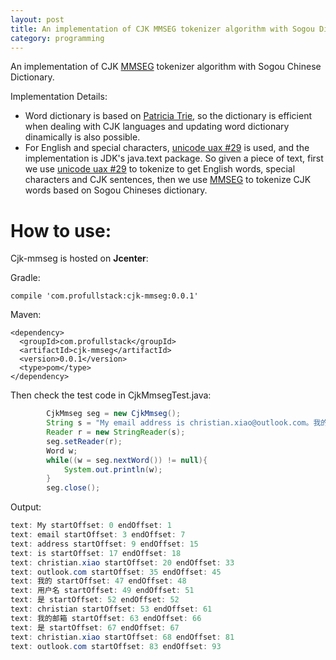 ```yaml
---
layout: post
title: An implementation of CJK MMSEG tokenizer algorithm with Sogou Dictionary.
category: programming
---
```



An implementation of CJK [MMSEG](http://technology.chtsai.org/mmseg/) tokenizer algorithm with Sogou Chinese Dictionary.

Implementation Details:
* Word dictionary is based on [Patricia Trie](https://github.com/rkapsi/patricia-trie), so the dictionary is efficient when dealing with CJK languages and updating word dictionary dinamically is also possible.
* For English and special characters, [unicode uax #29](http://unicode.org/reports/tr29/) is used, and the implementation is JDK's java.text package. So given a piece of text, first we use [unicode uax #29](http://unicode.org/reports/tr29/) to tokenize to get English words, special characters and CJK sentences, then we use [MMSEG](http://technology.chtsai.org/mmseg/) to tokenize CJK words based on Sogou Chineses dictionary.

# How to use:
Cjk-mmseg is hosted on **Jcenter**:

Gradle:
```
compile 'com.profullstack:cjk-mmseg:0.0.1'
```
Maven:
```
<dependency>
  <groupId>com.profullstack</groupId>
  <artifactId>cjk-mmseg</artifactId>
  <version>0.0.1</version>
  <type>pom</type>
</dependency>
```
Then check the test code in CjkMmsegTest.java:
```java
        CjkMmseg seg = new CjkMmseg();
        String s = "My email address is christian.xiao@outlook.com。我的用户名是christian,我的邮箱是christian.xiao@outlook.com.";
        Reader r = new StringReader(s);
        seg.setReader(r);
        Word w;
        while((w = seg.nextWord()) != null){
            System.out.println(w);
        }
        seg.close();
```
Output:
```java
text: My startOffset: 0 endOffset: 1
text: email startOffset: 3 endOffset: 7
text: address startOffset: 9 endOffset: 15
text: is startOffset: 17 endOffset: 18
text: christian.xiao startOffset: 20 endOffset: 33
text: outlook.com startOffset: 35 endOffset: 45
text: 我的 startOffset: 47 endOffset: 48
text: 用户名 startOffset: 49 endOffset: 51
text: 是 startOffset: 52 endOffset: 52
text: christian startOffset: 53 endOffset: 61
text: 我的邮箱 startOffset: 63 endOffset: 66
text: 是 startOffset: 67 endOffset: 67
text: christian.xiao startOffset: 68 endOffset: 81
text: outlook.com startOffset: 83 endOffset: 93
```
